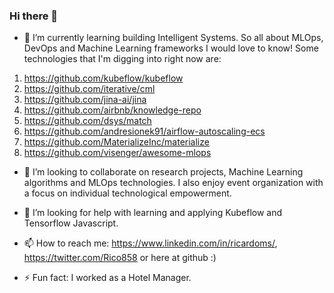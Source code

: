 ### Hi there 👋

- 🌱 I’m currently learning building Intelligent Systems. So all about MLOps, DevOps and Machine Learning frameworks I would love to know! Some technologies that I'm digging into right now are:
1. https://github.com/kubeflow/kubeflow
2. https://github.com/iterative/cml
3. https://github.com/jina-ai/jina
4. https://github.com/airbnb/knowledge-repo
4. https://github.com/dsys/match
4. https://github.com/andresionek91/airflow-autoscaling-ecs
5. https://github.com/MaterializeInc/materialize
5. https://github.com/visenger/awesome-mlops


- 👯 I’m looking to collaborate on research projects, Machine Learning algorithms and MLOps technologies. I also enjoy event organization with a focus on individual technological empowerment.

- 🤔 I’m looking for help with learning and applying Kubeflow and Tensorflow Javascript.

- 📫 How to reach me: https://www.linkedin.com/in/ricardoms/, https://twitter.com/Rico858 or here at github :)

- ⚡ Fun fact: I worked as a Hotel Manager.
